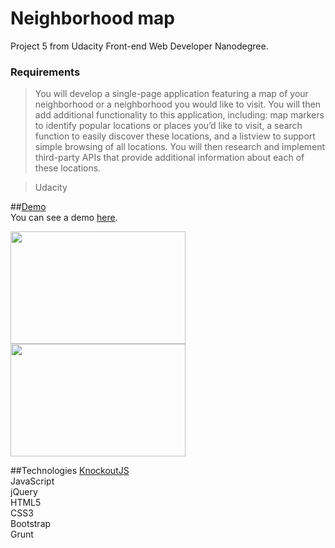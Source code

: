 # Neighborhood map
Project 5 from Udacity Front-end Web Developer Nanodegree.

### Requirements  
> You will develop a single-page application featuring a map of your neighborhood or a neighborhood you would like to visit. You will then add additional functionality to this application, including: map markers to identify popular locations or places you’d like to visit, a search function to easily discover these locations, and a listview to support simple browsing of all locations. You will then research and implement third-party APIs that provide additional information about each of these locations.

> Udacity

##[Demo](https://justaszaltauskas.github.io/Neighborhood-map/)  
You can see a demo [here](https://justaszaltauskas.github.io/Neighborhood-map/).

<img src='http://gdurl.com/hpC5' width="280" height="180" /> <img src='http://gdurl.com/9DI7' width="280" height="180" />




##Technologies
[KnockoutJS](http://knockoutjs.com/)  
JavaScript  
jQuery  
HTML5  
CSS3  
Bootstrap   
Grunt 


